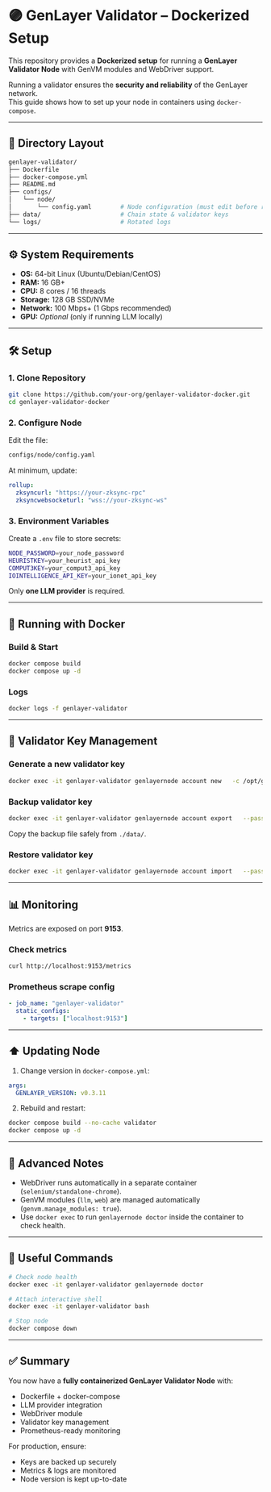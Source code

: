 # 🟣 GenLayer Validator – Dockerized Setup

This repository provides a **Dockerized setup** for running a **GenLayer Validator Node** with GenVM modules and WebDriver support.

Running a validator ensures the **security and reliability** of the GenLayer network.  
This guide shows how to set up your node in containers using `docker-compose`.

---

## 📂 Directory Layout

```bash
genlayer-validator/
├── Dockerfile
├── docker-compose.yml
├── README.md
├── configs/
│   └── node/
│       └── config.yaml        # Node configuration (must edit before running)
├── data/                      # Chain state & validator keys
└── logs/                      # Rotated logs
```

---

## ⚙️ System Requirements

- **OS:** 64-bit Linux (Ubuntu/Debian/CentOS)
- **RAM:** 16 GB+
- **CPU:** 8 cores / 16 threads
- **Storage:** 128 GB SSD/NVMe
- **Network:** 100 Mbps+ (1 Gbps recommended)
- **GPU:** *Optional* (only if running LLM locally)

---

## 🛠️ Setup

### 1. Clone Repository

```bash
git clone https://github.com/your-org/genlayer-validator-docker.git
cd genlayer-validator-docker
```

### 2. Configure Node

Edit the file:

```bash
configs/node/config.yaml
```

At minimum, update:

```yaml
rollup:
  zksyncurl: "https://your-zksync-rpc"
  zksyncwebsocketurl: "wss://your-zksync-ws"
```

### 3. Environment Variables

Create a `.env` file to store secrets:

```bash
NODE_PASSWORD=your_node_password
HEURISTKEY=your_heurist_api_key
COMPUT3KEY=your_comput3_api_key
IOINTELLIGENCE_API_KEY=your_ionet_api_key
```

Only **one LLM provider** is required.

---

## 🐳 Running with Docker

### Build & Start

```bash
docker compose build
docker compose up -d
```

### Logs

```bash
docker logs -f genlayer-validator
```

---

## 🔑 Validator Key Management

### Generate a new validator key

```bash
docker exec -it genlayer-validator genlayernode account new   -c /opt/genlayer/configs/node/config.yaml   --setup   --password "${NODE_PASSWORD}"
```

### Backup validator key

```bash
docker exec -it genlayer-validator genlayernode account export   --password "${NODE_PASSWORD}"   --address "0xYourValidatorAddress"   --passphrase "your_backup_passphrase"   --path "/opt/genlayer/data/validator-backup.key"   -c /opt/genlayer/configs/node/config.yaml
```

Copy the backup file safely from `./data/`.

### Restore validator key

```bash
docker exec -it genlayer-validator genlayernode account import   --password "${NODE_PASSWORD}"   --passphrase "your_backup_passphrase"   --path "/opt/genlayer/data/validator-backup.key"   -c /opt/genlayer/configs/node/config.yaml   --setup
```

---

## 📊 Monitoring

Metrics are exposed on port **9153**.

### Check metrics

```bash
curl http://localhost:9153/metrics
```

### Prometheus scrape config

```yaml
- job_name: "genlayer-validator"
  static_configs:
    - targets: ["localhost:9153"]
```

---

## ⬆️ Updating Node

1. Change version in `docker-compose.yml`:

```yaml
args:
  GENLAYER_VERSION: v0.3.11
```

2. Rebuild and restart:

```bash
docker compose build --no-cache validator
docker compose up -d
```

---

## 🧩 Advanced Notes

- WebDriver runs automatically in a separate container (`selenium/standalone-chrome`).
- GenVM modules (`llm`, `web`) are managed automatically (`genvm.manage_modules: true`).
- Use `docker exec` to run `genlayernode doctor` inside the container to check health.

---

## 📎 Useful Commands

```bash
# Check node health
docker exec -it genlayer-validator genlayernode doctor

# Attach interactive shell
docker exec -it genlayer-validator bash

# Stop node
docker compose down
```

---

## ✅ Summary

You now have a **fully containerized GenLayer Validator Node** with:

- Dockerfile + docker-compose
- LLM provider integration
- WebDriver module
- Validator key management
- Prometheus-ready monitoring

For production, ensure:
- Keys are backed up securely
- Metrics & logs are monitored
- Node version is kept up-to-date
